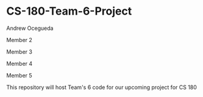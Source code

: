 # CS-180-Team-6-Project
Andrew Ocegueda

Member 2

Member 3

Member 4

Member 5

This repository will host Team's 6 code for our upcoming project for CS 180
